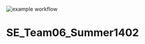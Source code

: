 ![example workflow](https://github.com/Mohaymen-Academy/SE_Team06_Summer1402/actions/workflows/github-actions-ci.yml/badge.svg)
# SE_Team06_Summer1402